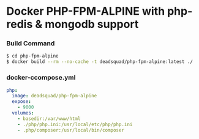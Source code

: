 # Docker PHP-FPM-ALPINE with php-redis & mongodb support

### Build Command
```sh
$ cd php-fpm-alpine
$ docker build --rm --no-cache -t deadsquad/php-fpm-alpine:latest ./
```

### docker-ccompose.yml
```yaml
php:
  image: deadsquad/php-fpm-alpine
  expose:
    - 9000
  volumes:
    - basedir:/var/www/html
    - ./php/php.ini:/usr/local/etc/php/php.ini
    - .php/composer:/usr/local/bin/composer
```